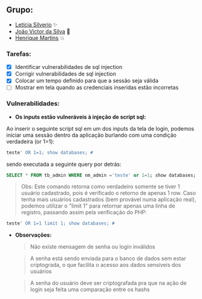 ## Grupo:

- [Letícia Silverio](https://github.com/devLeSilverio) ✨
- [João Victor da Silva](https://github.com/joaovds) :rocket:
- [Henrique Martins](https://github.com/hmartiins) :boom:

### Tarefas:

- [x] Identificar vulnerabilidades de sql injection
- [x] Corrigir vulnerabilidades de sql injection
- [x] Colocar um tempo definido para que a sessão seja válida
- [ ] Mostrar em tela quando as credenciais inseridas estão incorretas

### Vulnerabilidades:

- **Os inputs estão vulneráveis à injeção de script sql:**

Ao inserir o seguinte script sql em um dos inputs da tela de login, podemos iniciar uma sessão dentro da aplicação burlando com uma condição verdadeira (or 1=1):

```sql
teste' OR 1=1; show databases; #
```

sendo executada a seguinte query por detrás:

```sql
SELECT * FROM tb_admin WHERE nm_admin ='teste' or 1=1; show databases; #' AND ds_senha = ''
```

> Obs: Este comando retorna como verdadeiro somente se tiver 1 usuário cadastrado, pois é verificado o retorno de apenas 1 row. Caso tenha mais usuários cadastrados (bem provável numa aplicação real), podemos utilizar o "limit 1" para retornar apenas uma linha de registro, passando assim pela verificação do PHP:

```sql
teste' OR 1=1 limit 1; show databases; #
```

- **Observações:**
  > Não existe mensagem de senha ou login inválidos

  > A senha está sendo enviada para o banco de dados sem estar criptograda, o que facilita o acesso aos dados sensíveis dos usuários

  > A senha do usuário deve ser criptografada pra que na ação de login seja feita uma comparação entre os hashs
